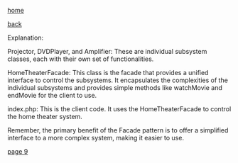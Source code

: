 [home](./page01.md)

[back](./page07.md)

Explanation:

Projector, DVDPlayer, and Amplifier: These are individual subsystem classes, each with their own set of functionalities.

HomeTheaterFacade: This class is the facade that provides a unified interface to control the subsystems. 
It encapsulates the complexities of the individual subsystems and provides simple methods like watchMovie and endMovie for the client to use.

index.php: This is the client code. It uses the HomeTheaterFacade to control the home theater system.

Remember, the primary benefit of the Facade pattern is to offer a simplified interface to a more complex system, making it easier to use.

[page 9](./page09.md)
